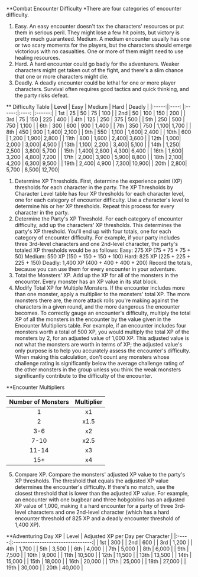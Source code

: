 **Combat Encounter Difficulty
*There are four categories of encounter difficulty.
1. Easy. An easy encounter doesn't tax the characters' resources or put them in serious peril. They might lose a few hit points, but victory is pretty much guaranteed. Medium. A medium encounter usually has one or two scary moments for the players, but the characters should emerge victorious with no casualties. One or more of them might need to use healing resources.
2. Hard. A hard encounter could go badly for the adventurers. Weaker characters might get taken out of the fight, and there's a slim chance that one or more characters might die. 
3. Deadly. A deadly encounter could be lethal for one or more player characters. Survival often requires good tactics and quick thinking, and the party risks defeat.


** Difficulty Table
| Level | Easy  | Medium | Hard  | Deadly |
|:-----:|:----: |:------:|:----: |:------:|
|  1st  |  25   |  50    |  75   |  100   |
|  2nd  |  50   |  100   |  150  |  200   |
|  3rd  |  75   |  150   |  225  |  400   |
|  4th  |  125  |  250   |  375  |  500   |
|  5th  |  250  |  500   |  750  |  1,100 |
|  6th  |  300  |  600   |  900  |  1,400 |
|  7th  |  350  |  750   |  1,100|  1,700 |
|  8th  |  450  |  900   |  1,400|  2,100 |
|  9th  |  550  |  1,100 |  1,600|  2,400 |
|  10th |  600  |  1,200 |  1,900|  2,800 |
|  11th |  800  |  1,600 |  2,400|  3,600 |
|  12th |  1,000|  2,000 |  3,000|  4,500 |
|  13th |  1,100|  2,200 |  3,400|  5,100 |
|  14th |  1,250|  2,500 |  3,800|  5,700 |
|  15th |  1,400|  2,800 |  4,300|  6,400 |
|  16th |  1,600|  3,200 |  4,800|  7,200 |
|  17th |  2,000|  3,900 |  5,900|  8,800 |
|  18th |  2,100|  4,200 |  6,300|  9,500 |
|  19th |  2,400|  4,900 |  7,300|  10,900|
|  20th |  2,800|  5,700 |  8,500|  12,700|

1. Determine XP Thresholds. First, determine the experience point (XP) thresholds for each character in the party. The XP Thresholds by Character Level table has four XP thresholds for each character level, one for each category of encounter difficulty. Use a character's level to determine his or her XP thresholds. Repeat this process for every character in the party.
2. Determine the Party's XP Threshold. For each category of encounter difficulty, add up the characters' XP thresholds. This determines the party's XP threshold. You'll end up with four totals, one for each category of encounter difficulty. For example, if your party includes three 3rd-level characters and one 2nd-level character, the party's totaled XP thresholds would be as follows: 
	Easy: 275 XP (75 + 75 + 75 + 50)
	Medium: 550 XP (150 + 150 + 150 + 100)
	Hard: 825 XP (225 + 225 + 225 + 150)
	Deadly: 1,400 XP (400 + 400 + 400 + 200)
   Record the totals, because you can use them for every encounter in your adventure.
3. Total the Monsters' XP. Add up the XP for all of the monsters in the encounter. Every monster has an XP value in its stat block.
4. Modify Total XP for Multiple Monsters. If the encounter includes more than one monster, apply a multiplier to the monsters' total XP. The more monsters there are, the more attack rolls you're making against the characters in a given round, and the more dangerous the encounter becomes. To correctly gauge an encounter's difficulty, multiply the total XP of all the monsters in the encounter by the value given in the Encounter Multipliers table. For example, if an encounter includes four monsters worth a total of 500 XP, you would multiply the total XP of the monsters by 2, for an adjusted value of 1,000 XP. This adjusted value is not what the monsters are worth in terms of XP; the adjusted value's only purpose is to help you accurately assess the encounter's difficulty. When making this calculation, don't count any monsters whose challenge rating is significantly below the average challenge rating of the other monsters in the group unless you think the weak monsters significantly contribute to the difficulty of the encounter. 

**Encounter Multipliers

| Number of Monsters | Multiplier |
|:------------------:|:----------:|
|      1             |  x1        |
|      2             |  x1.5      |
|      3-6           |  x2        |
|      7-10          |  x2.5      |
|      11-14         |  x3        |
|      15+           |  x4        |

5. Compare XP. Compare the monsters' adjusted XP value to the party's XP thresholds. The threshold that equals the adjusted XP value determines the encounter's difficulty. If there's no match, use the closest threshold that is lower than the adjusted XP value. For example, an encounter with one bugbear and three hobgoblins has an adjusted XP value of 1,000, making it a hard encounter for a party of three 3rd-level characters and one 2nd-level character (which has a hard encounter threshold of 825 XP and a deadly encounter threshold of 1,400 XP). 

**Adventuring Day XP
| Level | Adjusted XP per Day per Character |
|:-----:|:---------------------------------:|
| 1st   |            300                    |
| 2nd   |            600                    |
| 3rd   |            1,200                  |
| 4th   |            1,700                  |
| 5th   |            3,500                  |
| 6th   |            4,000                  |
| 7th   |            5,000                  |
| 8th   |            6,000                  |
| 9th   |            7,500                  |
| 10th  |            9,000                  |
| 11th  |            10,500                 |
| 12th  |            11,500                 |
| 13th  |            13,500                 |
| 14th  |            15,000                 |
| 15th  |            18,000                 |
| 16th  |            20,000                 |
| 17th  |            25,000                 |
| 18th  |            27,000                 |
| 19th  |            30,000                 |
| 20th  |            40,000                 |